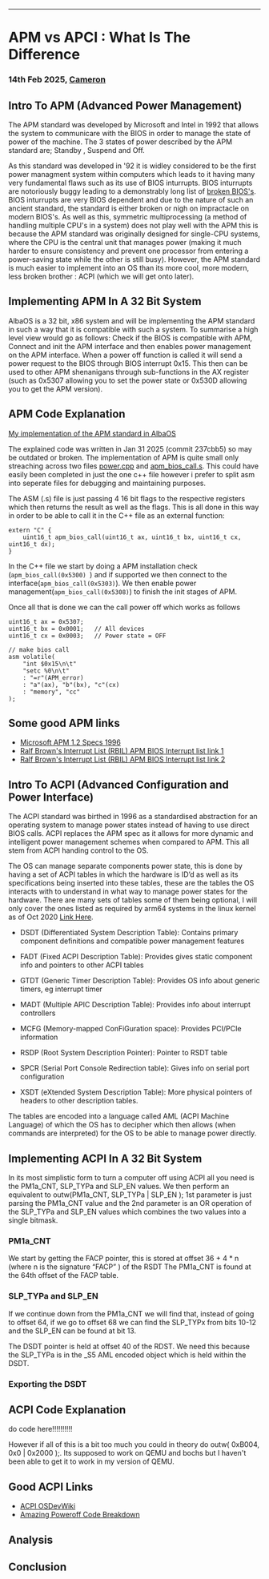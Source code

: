 
* * *

APM vs APCI : What Is The Difference
===============================================

### 14th Feb 2025, [Cameron](https://camhdeveloper.netlify.app/)


## Intro To APM (Advanced Power Management)

The APM standard was developed by Microsoft and Intel in 1992 that allows the system to communicare with the BIOS in order to manage the state of power of the machine. The 3 states of power described by the APM standard are; Standby , Suspend and Off.

As this standard was developed in '92 it is widley considered to be the first power managment system within computers which leads to it having many very fundamental flaws such as its use of BIOS inturrupts. BIOS inturrupts are notoriously buggy leading to a demonstrably long list of [broken BIOS's](https://lxr.linux.no/#linux+v6.7.1/arch/x86/kernel/apm_32.c#L2055). BIOS inturrupts are very BIOS dependent and due to the nature of such an ancient standard, the standard is either broken or nigh on impractacle on modern BIOS's. As well as this, symmetric multiprocessing (a method of handling multiple CPU's in a system) does not play well with the APM this is because the APM standard was originally designed for single-CPU systems, where the CPU is the central unit that manages power (making it much harder to ensure consistency and prevent one processor from entering a power-saving state while the other is still busy). However, the APM standard is much easier to implement into an OS than its more cool, more modern, less broken brother : ACPI (which we will get onto later).


## Implementing APM In A 32 Bit System

AlbaOS is a 32 bit, x86 system and will be implementing the APM standard in such a way that it is compatible with such a system. To summarise a high level view would go as follows: Check if the BIOS is compatible with APM, Connect and init the APM interface and then enables power management on the APM interface. When a power off function is called it will send a power request to the BIOS through BIOS interrupt 0x15. This then can be used to other APM shenanigans through sub-functions in the AX register (such as 0x5307 allowing you to set the power state or 0x530D allowing you to get the APM version).

## APM Code Explanation

[My implementation of the APM standard in AlbaOS](https://github.com/CamH04/AlbaOS/blob/34fc37e3b9f30dfd2b9fe131f295f3114ed33c2b/src/hardwarecommunication/power.cpp#L18)

The explained code was written in Jan 31 2025 (commit 237cbb5) so may be outdated or broken.
The implementation of APM is quite small only streaching across two files [power.cpp](https://github.com/CamH04/AlbaOS/blob/master/src/hardwarecommunication/power.cpp) and [apm_bios_call.s](https://github.com/CamH04/AlbaOS/blob/master/src/hardwarecommunication/apm_bios_call.s). This could have easily been completed in just the one c++ file however i prefer to split asm into seperate files for debugging and maintaining purposes.

The ASM (.s) file is just passing 4 16 bit flags to the respective registers which then returns the result as well as the flags. This is all done in this way in order to be able to call it in the C++ file as an external function:
```
extern "C" {
    uint16_t apm_bios_call(uint16_t ax, uint16_t bx, uint16_t cx, uint16_t dx);
}
```

In the C++ file we start by doing a APM installation check (```apm_bios_call(0x5300) ```) and if supported we then connect to the interface(```apm_bios_call(0x5303)```). We then enable power management(```apm_bios_call(0x5308)```) to finish the init stages of APM.

Once all that is done we can the call power off which works as follows
```
uint16_t ax = 0x5307;
uint16_t bx = 0x0001;   // All devices
uint16_t cx = 0x0003;   // Power state = OFF

// make bios call
asm volatile(
    "int $0x15\n\t"
    "setc %0\n\t"
    : "=r"(APM_error)
    : "a"(ax), "b"(bx), "c"(cx)
    : "memory", "cc"
);
```

## Some good APM links
+ [Microsoft APM 1.2 Specs 1996](https://download.microsoft.com/download/1/6/1/161ba512-40e2-4cc9-843a-923143f3456c/apmv12.rtf)
+ [Ralf Brown's Interrupt List (RBIL) APM BIOS Interrupt list link 1](
https://www.ctyme.com/intr/cat-031.htm)
+ [Ralf Brown's Interrupt List (RBIL) APM BIOS Interrupt list link 2](https://www.ctyme.com/intr/int-15.htm)



## Intro To ACPI (Advanced Configuration and Power Interface)

The ACPI standard was birthed in 1996 as a standardised abstraction for an operating system to manage power states instead of having to use direct BIOS calls. ACPI replaces the APM spec as it allows for more dynamic and intelligent power management schemes when compared to APM. This all stem from ACPI handing control to the OS.

The OS can manage separate components power state, this is done by having a set of ACPI tables in which the hardware is ID’d as well as its specifications being inserted into these tables, these are the tables the OS interacts with to understand in what way to manage power states for the hardware. There are many sets of tables some of them being optional, I will only cover the ones listed as required by arm64 systems in the linux kernel as of Oct 2020 [Link Here](https://web.archive.org/web/20201020091509/https://www.kernel.org/doc/html/latest/arm64/acpi_object_usage.html).

+ DSDT (Differentiated System Description Table): Contains primary component definitions and compatible power management features

+ FADT (Fixed ACPI Description Table): Provides gives static component info and pointers to other ACPI tables

+ GTDT (Generic Timer Description Table): Provides OS info about generic timers, eg interrupt timer

+ MADT (Multiple APIC Description Table): Provides info about interrupt controllers

+ MCFG (Memory-mapped ConFiGuration space): Provides PCI/PCIe information

+ RSDP (Root System Description Pointer): Pointer to RSDT table

+ SPCR (Serial Port Console Redirection table): Gives info on serial port configuration

+ XSDT (eXtended System Description Table): More physical pointers of headers to other description tables.


The tables are encoded into a language called AML (ACPI Machine Language) of which the OS has to decipher which then allows (when commands are interpreted) for the OS to be able to manage power directly.

## Implementing ACPI In A 32 Bit System
In its most simplistic form to turn a computer off using ACPI all you need is the PM1a_CNT, SLP_TYPa and SLP_EN values. We then perform an equivalent to outw(PM1a_CNT, SLP_TYPa | SLP_EN ); 1st parameter is just parsing the  PM1a_CNT value and the 2nd parameter is an  OR operation of the SLP_TYPa and  SLP_EN values which combines the two values into a single bitmask.

### PM1a_CNT

We start by getting the FACP pointer, this is stored at offset 36 + 4 * n (where n is the signature “FACP” ) of the RSDT
The  PM1a_CNT is found at the 64th offset of the FACP table.

### SLP_TYPa and  SLP_EN

If we continue down from the PM1a_CNT we will find that, instead of going to offset 64, if we go to offset 68 we can find the SLP_TYPx from bits 10-12 and the SLP_EN can be found at bit 13.

The DSDT pointer is held at offset 40 of the RDST. We need this because the SLP_TYPa is in the \_S5 AML encoded object which is held within the DSDT.




















### Exporting the DSDT


## ACPI Code Explanation

do code here!!!!!!!!!!



However if all of this is a bit too much you could in theory do outw( 0xB004, 0x0 | 0x2000 );. Its supposed to work on QEMU and bochs but I haven't been able to get it to work in my version of QEMU.


## Good ACPI Links
+ [ACPI OSDevWiki](https://wiki.osdev.org/ACPI)
+ [Amazing Poweroff Code Breakdown](https://forum.osdev.org/viewtopic.php?t=16990)



## Analysis
## Conclusion

